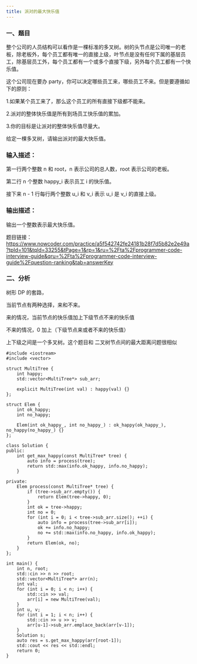 ```yaml
---
title: 派对的最大快乐值
---
```


### 一、题目

整个公司的人员结构可以看作是一棵标准的多叉树。树的头节点是公司唯一的老板，除老板外，每个员工都有唯一的直接上级，叶节点是没有任何下属的基层员工，除基层员工外，每个员工都有一个或多个直接下级，另外每个员工都有一个快乐值。

这个公司现在要办 party，你可以决定哪些员工来，哪些员工不来。但是要遵循如下的原则：

1.如果某个员工来了，那么这个员工的所有直接下级都不能来。

2.派对的整体快乐值是所有到场员工快乐值的累加。

3.你的目标是让派对的整体快乐值尽量大。

给定一棵多叉树，请输出派对的最大快乐值。

### 输入描述：

第一行两个整数 n 和 root，n 表示公司的总人数，root 表示公司的老板。

第二行 n 个整数 happy_i 表示员工 i 的快乐值。

接下来 n - 1 行每行两个整数 u_i 和 v_i 表示 u_i 是 v_i 的直接上级。

### 输出描述：

输出一个整数表示最大快乐值。

题目链接：https://www.nowcoder.com/practice/a5f542742fe24181b28f7d5b82e2e49a?tpId=101&tqId=33255&tPage=1&rp=1&ru=%2Fta%2Fprogrammer-code-interview-guide&qru=%2Fta%2Fprogrammer-code-interview-guide%2Fquestion-ranking&tab=answerKey

### 二、分析

树形 DP 的套路，

当前节点有两种选择，来和不来。

来的情况，当前节点的快乐值加上下级节点不来的快乐值

不来的情况，0 加上（下级节点来或者不来的快乐值）

上下级之间是一个多叉树。这个题目和 二叉树节点间的最大距离问题很相似

```
#include <iostream>
#include <vector>

struct MultiTree {
    int happy;
    std::vector<MultiTree*> sub_arr;

    explicit MultiTree(int val) : happy(val) {}
};

struct Elem {
    int ok_happy;
    int no_happy;

    Elem(int ok_happy_, int no_happy_) : ok_happy(ok_happy_), no_happy(no_happy_) {}
};

class Solution {
public:
    int get_max_happy(const MultiTree* tree) {
        auto info = process(tree);
        return std::max(info.ok_happy, info.no_happy);
    }

private:
    Elem process(const MultiTree* tree) {
        if (tree->sub_arr.empty()) {
            return Elem(tree->happy, 0);
        }
        int ok = tree->happy;
        int no = 0;
        for (int i = 0; i < tree->sub_arr.size(); ++i) {
            auto info = process(tree->sub_arr[i]);
            ok += info.no_happy;
            no += std::max(info.no_happy, info.ok_happy);
        }
        return Elem(ok, no);
    }
};

int main() {
    int n, root;
    std::cin >> n >> root;
    std::vector<MultiTree*> arr(n);
    int val;
    for (int i = 0; i < n; i++) {
        std::cin >> val;
        arr[i] = new MultiTree(val);
    }
    int u, v;
    for (int i = 1; i < n; i++) {
        std::cin >> u >> v;
        arr[u-1]->sub_arr.emplace_back(arr[v-1]);
    }
    Solution s;
    auto res = s.get_max_happy(arr[root-1]);
    std::cout << res << std::endl;
    return 0;
}
```